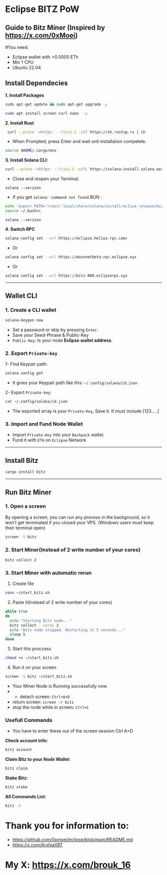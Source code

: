 # Eclipse BITZ PoW
## Guide to Bitz Miner (Inspired by https://x.com/0xMoei)
#You need:
- Eclipse wallet with >0.0005 ETh
- Min 1 CPU
- Ubuntu 22.04
## Install Dependecies
**1. Install Packages**
```bash
sudo apt-get update && sudo apt-get upgrade -y

sudo apt install screen curl nano  -y
```
**2. Install Rust**
```bash
 curl --proto '=https' --tlsv1.2 -sSf https://sh.rustup.rs | sh
```
* When Prompted, press Enter and wait unti installation compelete.
```bash
source $HOME/.cargo/env
```
**3. Install Solana CLI:**
```bash
curl --proto '=https' --tlsv1.2 -sSfL https://solana-install.solana.workers.dev | bash
```
* Close and reopen your Terminal.
```
solana --version
```
* If you get `solana: command not found` RUN :
```bash
echo 'export PATH="/root/.local/share/solana/install/active_release/bin:$PATH"' >> ~/.bashrc
source ~/.bashrc
```
```
solana --version
```

**4. Switch RPC**
```bash
solana config set --url https://eclipse.helius-rpc.com/
```
- Or
```bash
solana config set --url https://mainnetbeta-rpc.eclipse.xyz
```
- Or
```bash
solana config set --url https://bitz-000.eclipserpc.xyz
```
---

## Wallet CLI
### 1. Create a CLI wallet
```bash
solana-keygen new
```
* Set a password or skip by pressing `Enter`.
* Save your Seed-Phrase & Public-Key
* `Public-Key`: Is your node **Eclipse wallet address**.

### 2. Export `Private-key`

1- Find Keypair path:
```bash
solana config get
```
* It gives your Keypair path like this: `~/.config/solana/id.json`

2- Export `Private-key`:
```bash
cat ~/.config/solana/id.json
```
* The exported array is your `Private-Key`, Save it. It must include [123.....]

### 3. Import and Fund Node Wallet
* Import `Private-Key` into your `Backpack` wallet.
* Fund it with `ETH` on `Eclipse` Network

---

## Install Bitz
```bash
cargo install bitz
```

---

## Run Bitz Miner
### 1. Open a screen
By opening a screen, you can run any process in the background, so it won't get terminated if you closed your VPS. (Windows users must keep their terminal open)
```bash
screen -S bitz
```

### 2. Start Miner(Instead of 2 write number of your cores)
```bash
bitz collect 2
```
### 3. Start Miner with automatic rerun
1. Create file
```bash
nano ~/start_bitz.sh
```
2. Paste it(Instead of 2 write number of your cores)
```bash
while true
do
  echo "Starting Bitz node..."
  bitz collect --cores 2
  echo "Bitz node stopped. Restarting in 5 seconds..."
  sleep 5
done
```
3. Start this proccess
```bash
chmod +x ~/start_bitz.sh
```
4. Run it on your screen
```bash
screen -S bitz ~/start_bitz.sh
```
* Your Miner Node is Running successfully now.
* * detach screen: `Ctrl+A+D`
* return screen: `screen -r bitz`
* stop the node while in screen: `Ctrl+C`

### Usefull Commands
* You have to enter these out of the screen session Ctrl A+D

**Check account info:**
```bash
bitz account
```
**Claim Bitz to your Node Wallet:**
```bash
bitz claim
```
**Stake Bitz:**
```bash
bitz stake
```
**All Commands List:**
```bash
bitz -h
```
# Thank you for information to:
- https://github.com/0xmoei/eclipse/blob/main/README.md
- https://x.com/ArshiaXBT
# My X: https://x.com/brouk_16
